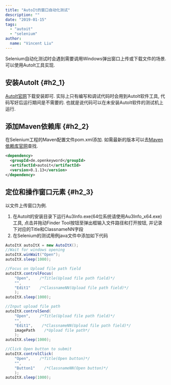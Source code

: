 ```yaml
---
title: "AutoIt的窗口自动化测试"
description: ""
date: "2019-01-15"
tags:
  - "autoit"
  - "selenium"
author:
  name: "Vincent Liu"
---
```


Selenium自动化测试时会遇到需要调用Windows弹出窗口上传或下载文件的场景. 可以使用AutoIt工具实现.
<!--more-->

## 安装AutoIt {#h2_1}
[AutoIt官网](https://www.autoitscript.com/site/)下载安装即可. 实际上只有编写和调试代码时会用到AutoIt软件工具, 代码写好后运行期间是不需要的. 也就是说代码可以在未安装AutoIt软件的测试机上运行.

## 添加Maven依赖库 {#h2_2}
在Selenium工程的Maven配置文件pom.xml添加. 如需最新的版本可以去[Maven依赖库官网](https://mvnrepository.com/)查找.

```xml
<dependency>
  <groupId>de.openkeyword</groupId>
  <artifactId>autoit</artifactId>
  <version>0.1.13</version>
</dependency>
```

## 定位和操作窗口元素 {#h2_3}
以文件上传窗口为例.

1. 在AutoIt的安装目录下运行Au3Info.exe(64位系统请使用Au3Info_x64.exe)工具, 点击并拖动Finder Tool按钮至弹出框输入文件路径和打开按钮, 并记录下对应的Title和ClassnameNN字段
2. 在Selenium的测试用例java文件中添加如下代码

```java
AutoItX autoItX = new AutoItX();
//Wait for windows opening
autoItX.winWait("Open");
autoItX.sleep(1000);

//Focus on Upload file path field
autoItX.controlFocus(
    "Open",    /*Title(Upload file path field)*/
    "",
    "Edit1"    /*ClassnameNN(Upload file path field)*/
    );
autoItX.sleep(1000);

//Input upload file path
autoItX.controlSend(
    "Open",    /*Title(Upload file path field)*/
    "",
    "Edit1",    /*ClassnameNN(Upload file path field)*/
    imagePath    /*Upload file path*/
    );
autoItX.sleep(1000);

//Click Open button to submit
autoItX.controlClick(
    "Open",    /*Title(Open button)*/
    "",
    "Button1"    /*ClassnameNN(Open button)*/
    );
autoItX.sleep(1000);
```
